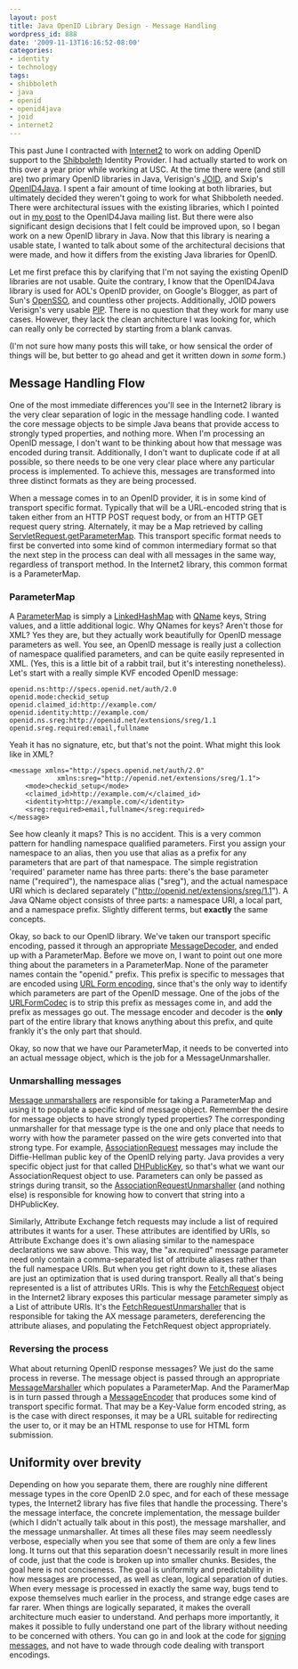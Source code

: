```yaml
---
layout: post
title: Java OpenID Library Design - Message Handling
wordpress_id: 888
date: '2009-11-13T16:16:52-08:00'
categories:
- identity
- technology
tags:
- shibboleth
- java
- openid
- openid4java
- joid
- internet2
---
```

This past June I contracted with [Internet2][] to work on adding OpenID support to the [Shibboleth][] Identity Provider.
I had actually started to work on this over a year prior while working at USC.  At the time there were (and still are)
two primary OpenID libraries in Java, Verisign's [JOID][], and Sxip's [OpenID4Java][].  I spent a fair amount of time
looking at both libraries, but ultimately decided they weren't going to work for what Shibboleth needed.  There were
architectural issues with the existing libraries, which I pointed out in [my post][] to the OpenID4Java mailing list.
But there were also significant design decisions that I felt could be improved upon, so I began work on a new OpenID
library in Java.  Now that this library is nearing a usable state, I wanted to talk about some of the architectural
decisions that were made, and how it differs from the existing Java libraries for OpenID.

Let me first preface this by clarifying that I'm not saying the existing OpenID libraries are not usable.  Quite the
contrary, I know that the OpenID4Java library is used for AOL's OpenID provider, on Google's Blogger, as part of Sun's
[OpenSSO][], and countless other projects.  Additionally, JOID powers Verisign's very usable [PIP][].  There is no
question that they work for many use cases.  However, they lack the clean architecture I was looking for, which can
really only be corrected by starting from a blank canvas.

(I'm not sure how many posts this will take, or how sensical the order of things will be, but better to go ahead and get
it written down in *some* form.)

[Internet2]: http://internet2.edu/
[Shibboleth]: https://shibboleth.net/
[JOID]: http://code.google.com/p/joid/
[OpenID4Java]: http://code.google.com/p/openid4java/
[my post]: http://groups.google.com/group/openid4java/browse_thread/thread/f0775348b3b7f3f/f93d22fe21a6e37e
[OpenSSO]: https://opensso.dev.java.net/
[PIP]: https://pip.verisignlabs.com/


## Message Handling Flow ##

One of the most immediate differences you'll see in the Internet2 library is the very clear separation of logic in the
message handling code.  I wanted the core message objects to be simple Java beans that provide access to strongly typed
properties, and nothing more.  When I'm processing an OpenID message, I don't want to be thinking about how that message
was encoded during transit.  Additionally, I don't want to duplicate code if at all possible, so there needs to be one
very clear place where any particular process is implemented.  To achieve this, messages are transformed into three
distinct formats as they are being processed.

When a message comes in to an OpenID provider, it is in some kind of transport specific format.  Typically that will be
a URL-encoded string that is taken either from an HTTP POST request body, or from an HTTP GET request query string.
Alternately, it may be a Map retrieved by calling [ServletRequest.getParameterMap][].  This transport specific format
needs to first be converted into some kind of common intermediary format so that the next step in the process can deal
with all messages in the same way, regardless of transport method.  In the Internet2 library, this common format is a
ParameterMap.  

[ServletRequest.getParameterMap]: http://java.sun.com/javaee/5/docs/api/javax/servlet/ServletRequest.html#getParameterMap()


### ParameterMap ###

A [ParameterMap][] is simply a [LinkedHashMap][] with [QName][] keys, String values, and a little additional logic.  Why
QNames for keys?  Aren't those for XML?  Yes they are, but they actually work beautifully for OpenID message parameters
as well.  You see, an OpenID message is really just a collection of namespace qualified parameters, and can be quite
easily represented in XML.  (Yes, this is a little bit of a rabbit trail, but it's interesting nonetheless).  Let's
start with a really simple KVF encoded OpenID message:

```
openid.ns:http://specs.openid.net/auth/2.0
openid.mode:checkid_setup
openid.claimed_id:http://example.com/
openid.identity:http://example.com/
openid.ns.sreg:http://openid.net/extensions/sreg/1.1
openid.sreg.required:email,fullname
```

Yeah it has no signature, etc, but that's not the point.  What might this look like in XML?

``` markup
<message xmlns="http://specs.openid.net/auth/2.0" 
            xmlns:sreg="http://openid.net/extensions/sreg/1.1">
    <mode>checkid_setup</mode>
    <claimed_id>http://example.com/</claimed_id>
    <identity>http://example.com/</identity>
    <sreg:required>email,fullname</sreg:required>
</message>
```

See how cleanly it maps?  This is no accident.  This is a very common pattern for handling namespace qualified
parameters.  First you assign your namespace to an alias, then you use that alias as a prefix for any parameters that
are part of that namespace.  The simple registration 'required' parameter name has three parts: there's the base
parameter name ("required"), the namespace alias ("sreg"), and the actual namespace URI which is declared separately
("http://openid.net/extensions/sreg/1.1").  A Java QName object consists of three parts: a namespace URI, a local part,
and a namespace prefix.  Slightly different terms, but **exactly** the same concepts.

Okay, so back to our OpenID library.  We've taken our transport specific encoding, passed it through an appropriate
[MessageDecoder][], and ended up with a ParameterMap.  Before we move on, I want to point out one more thing about the
parameters in a ParameterMap.  None of the parameter names contain the "openid." prefix.  This prefix is specific to
messages that are encoded using [URL Form encoding][], since that's the only way to identify which parameters are part
of the OpenID message.  One of the jobs of the [URLFormCodec][] is to strip this prefix as messages come in, and add the
prefix as messages go out.  The message encoder and decoder is the **only** part of the entire library that knows
anything about this prefix, and quite frankly it's the only part that should.

Okay, so now that we have our ParameterMap, it needs to be converted into an actual message object, which is the job for
a MessageUnmarshaller.

[ParameterMap]: https://github.com/willnorris/java-openid/blob/master/src/main/java/edu/internet2/middleware/openid/common/ParameterMap.java?view=markup
[LinkedHashMap]: http://java.sun.com/j2se/1.5.0/docs/api/java/util/LinkedHashMap.html
[QName]: http://java.sun.com/j2se/1.5.0/docs/api/javax/xml/namespace/QName.html
[MessageDecoder]: https://github.com/willnorris/java-openid/blob/master/src/main/java/edu/internet2/middleware/openid/message/encoding/MessageDecoder.java?view=markup
[URL Form encoding]: http://openid.net/specs/openid-authentication-2_0.html#rfc.section.4.1.2
[URLFormCodec]: https://github.com/willnorris/java-openid/blob/master/src/main/java/edu/internet2/middleware/openid/message/encoding/impl/URLFormCodec.java?view=markup


### Unmarshalling messages ###

[Message unmarshallers][] are responsible for taking a ParameterMap and using it to populate a specific kind of message
object.  Remember the desire for message objects to have strongly typed properties?  The corresponding unmarshaller for
that message type is the one and only place that needs to worry with how the parameter passed on the wire gets converted
into that strong type.  For example, [AssociationRequest][] messages may include the Diffie-Hellman public key of the
OpenID relying party.  Java provides a very specific object just for that called [DHPublicKey][], so that's what we want
our AssociationRequest object to use.  Parameters can only be passed as strings during transit, so the
[AssociationRequestUnmarshaller][] (and nothing else) is responsible for knowing how to convert that string into a
DHPublicKey.

Similarly, Attribute Exchange fetch requests may include a list of required attributes it wants for a user.  These
attributes are identified by URIs, so Attribute Exchange does it's own aliasing similar to the namespace declarations we
saw above.  This way, the "ax.required" message parameter need only contain a comma-separated list of attribute aliases
rather than the full namespace URIs.  But when you get right down to it, these aliases are just an optimization that is
used during transport.  Really all that's being represented is a list of attributes URIs.  This is why the
[FetchRequest][] object in the Internet2 library exposes this particular message parameter simply as a List of attribute
URIs.  It's the [FetchRequestUnmarshaller][] that is responsible for taking the AX message parameters, dereferencing the
attribute aliases, and populating the FetchRequest object appropriately.

[Message unmarshallers]: https://github.com/willnorris/java-openid/blob/master/src/main/java/edu/internet2/middleware/openid/message/io/MessageUnmarshaller.java?view=markup
[DHPublicKey]: http://java.sun.com/j2se/1.5.0/docs/api/javax/crypto/interfaces/DHPublicKey.html
[AssociationRequest]: https://github.com/willnorris/java-openid/blob/master/src/main/java/edu/internet2/middleware/openid/message/AssociationRequest.java?view=markup
[AssociationRequestUnmarshaller]: https://github.com/willnorris/java-openid/blob/master/src/main/java/edu/internet2/middleware/openid/message/impl/AssociationRequestUnmarshaller.java?view=markup
[FetchRequest]: https://github.com/willnorris/java-openid/blob/master/src/main/java/edu/internet2/middleware/openid/extensions/ax/FetchRequest.java?view=markup
[FetchRequestUnmarshaller]: https://github.com/willnorris/java-openid/blob/master/src/main/java/edu/internet2/middleware/openid/extensions/ax/impl/FetchRequestUnmarshaller.java?view=markup


### Reversing the process ###

What about returning OpenID response messages?  We just do the same process in reverse.  The message object is passed
through an appropriate [MessageMarshaller][] which populates a ParameterMap.  And the ParamerMap is in turn passed
through a [MessageEncoder][] that produces some kind of transport specific format.  That may be a Key-Value form encoded
string, as is the case with direct responses, it may be a URL suitable for redirecting the user to, or it may be an HTML
response to use for HTML form submission.

[MessageMarshaller]: https://github.com/willnorris/java-openid/blob/master/src/main/java/edu/internet2/middleware/openid/message/io/MessageMarshaller.java?view=markup
[MessageEncoder]: https://github.com/willnorris/java-openid/blob/master/src/main/java/edu/internet2/middleware/openid/message/encoding/MessageEncoder.java?view=markup


## Uniformity over brevity ##

Depending on how you separate them, there are roughly nine different message types in the core OpenID 2.0 spec, and for each of these message types, the Internet2 library has five files that handle the processing.  There's the message interface, the concrete implementation, the message builder (which I didn't actually talk about in this post), the message marshaller, and the message unmarshaller.  At times all these files may seem needlessly verbose, especially when you see that some of them are only a few lines long.  It turns out that this separation doesn't necessarily result in more lines of code, just that the code is broken up into smaller chunks.  Besides, the goal here is not conciseness.  The goal is uniformity and predictability in how messages are processed, as well as clean, logical separation of duties.  When every message is processed in exactly the same way, bugs tend to expose themselves much earlier in the process, and strange edge cases are far rarer.  When things are logically separated, it makes the overall architecture much easier to understand.  And perhaps more importantly, it makes it possible to fully understand one part of the library without needing to be concerned with others.  You can go in and look at the code for [signing messages][], and not have to wade through code dealing with transport encodings.

[signing messages]: https://github.com/willnorris/java-openid/blob/master/src/main/java/edu/internet2/middleware/openid/security/SecurityUtils.java?view=markup
